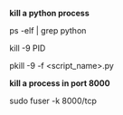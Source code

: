 **kill a python process**

ps -elf | grep python

kill -9 PID

pkill -9 -f <script_name>.py

**kill a process in port 8000**

sudo fuser -k 8000/tcp
